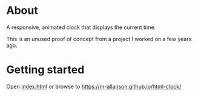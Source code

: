# About

A responsive, animated clock that displays the current time.

This is an unused proof of concept from a project I worked on a few years ago.

# Getting started

Open [index.html](./index.html) or browse to https://m-allanson.github.io/html-clock/